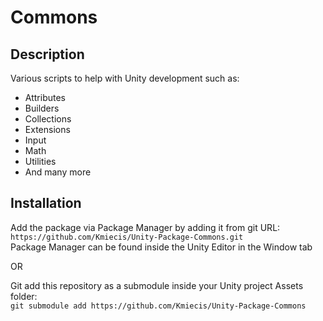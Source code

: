 # Commons

## Description

Various scripts to help with Unity development such as:  
- Attributes
- Builders
- Collections
- Extensions
- Input
- Math
- Utilities
- And many more

## Installation

Add the package via Package Manager by adding it from git URL:  
`https://github.com/Kmiecis/Unity-Package-Commons.git`  
Package Manager can be found inside the Unity Editor in the Window tab

OR

Git add this repository as a submodule inside your Unity project Assets folder:  
`git submodule add https://github.com/Kmiecis/Unity-Package-Commons`
